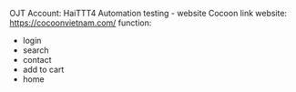 OJT
Account: HaiTTT4
Automation testing - website Cocoon
link website: https://cocoonvietnam.com/
function:
- login
- search
- contact
- add to cart
- home

